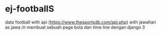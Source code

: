 # ej-footballS
data football with api (https://www.thesportsdb.com/api.php)
with jawahari as jawa
/n
membuat sebuah page bola dan time line dengan django 3


